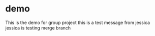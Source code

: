 # demo
This is the demo for group project
this is a test message from jessica
jessica is testing merge branch